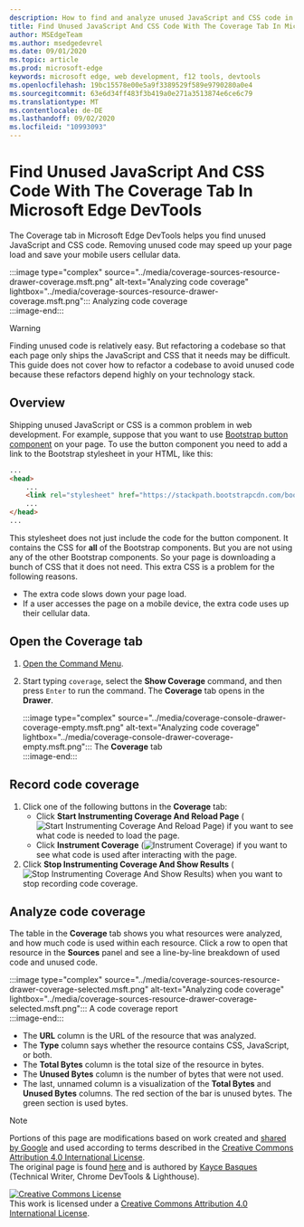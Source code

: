 ```yaml
---
description: How to find and analyze unused JavaScript and CSS code in Microsoft Edge DevTools.
title: Find Unused JavaScript And CSS Code With The Coverage Tab In Microsoft Edge DevTools
author: MSEdgeTeam
ms.author: msedgedevrel
ms.date: 09/01/2020
ms.topic: article
ms.prod: microsoft-edge
keywords: microsoft edge, web development, f12 tools, devtools
ms.openlocfilehash: 19bc15578e00e5a9f3389529f589e9790280a0e4
ms.sourcegitcommit: 63e6d34ff483f3b419a0e271a3513874e6ce6c79
ms.translationtype: MT
ms.contentlocale: de-DE
ms.lasthandoff: 09/02/2020
ms.locfileid: "10993093"
---
```

<!-- Copyright Kayce Basques 

   Licensed under the Apache License, Version 2.0 (the "License");
   you may not use this file except in compliance with the License.
   You may obtain a copy of the License at

       https://www.apache.org/licenses/LICENSE-2.0

   Unless required by applicable law or agreed to in writing, software
   distributed under the License is distributed on an "AS IS" BASIS,
   WITHOUT WARRANTIES OR CONDITIONS OF ANY KIND, either express or implied.
   See the License for the specific language governing permissions and
   limitations under the License.  -->





# Find Unused JavaScript And CSS Code With The Coverage Tab In Microsoft Edge DevTools   



The Coverage tab in Microsoft Edge DevTools helps you find unused JavaScript and CSS code.  Removing unused code may speed up your page load and save your mobile users cellular data.  

:::image type="complex" source="../media/coverage-sources-resource-drawer-coverage.msft.png" alt-text="Analyzing code coverage" lightbox="../media/coverage-sources-resource-drawer-coverage.msft.png":::
   Analyzing code coverage  
:::image-end:::  

> [!WARNING]
> Finding unused code is relatively easy.  But refactoring a codebase so that each page only ships the JavaScript and CSS that it needs may be difficult.  This guide does not cover how to refactor a codebase to avoid unused code because these refactors depend highly on your technology stack.  

## Overview   

Shipping unused JavaScript or CSS is a common problem in web development.  For example, suppose that you want to use [Bootstrap button component][BootstrapButtons] on your page.  To use the button component you need to add a link to the Bootstrap stylesheet in your HTML, like this:  

```html
...
<head>
    ...
    <link rel="stylesheet" href="https://stackpath.bootstrapcdn.com/bootstrap/4.3.1/css/bootstrap.min.css" integrity="sha384-ggOyR0iXCbMQv3Xipma34MD+dH/1fQ784/j6cY/iJTQUOhcWr7x9JvoRxT2MZw1T" crossorigin="anonymous">
    ...
</head>
...
```  

This stylesheet does not just include the code for the button component.  It contains the CSS for **all** of the Bootstrap components.  But you are not using any of the other Bootstrap components.  So your page is downloading a bunch of CSS that it does not need.  This extra CSS is a problem for the following reasons.  

*   The extra code slows down your page load.  <!--See [Render-Blocking CSS][render].  -->  
*   If a user accesses the page on a mobile device, the extra code uses up their cellular data.  
    
<!--[render]: /web/fundamentals/performance/critical-rendering-path/render-blocking-css  -->  

## Open the Coverage tab   

1.  [Open the Command Menu][DevToolsCommandMenu].  
1.  Start typing `coverage`, select the **Show Coverage** command, and then press `Enter` to run the command.  The **Coverage** tab opens in the **Drawer**.  

    :::image type="complex" source="../media/coverage-console-drawer-coverage-empty.msft.png" alt-text="Analyzing code coverage" lightbox="../media/coverage-console-drawer-coverage-empty.msft.png":::
       The **Coverage** tab  
    :::image-end:::  
    
## Record code coverage   

1.  Click one of the following buttons in the **Coverage** tab:  
    *   Click **Start Instrumenting Coverage And Reload Page** \(![Start Instrumenting Coverage And Reload Page][ImageReloadIcon]\) if you want to see what code is needed to load the page.  
    *   Click **Instrument Coverage** \(![Instrument Coverage][ImageRecordIcon]\) if you want to see what code is used after interacting with the page.  
1.  Click **Stop Instrumenting Coverage And Show Results** \(![Stop Instrumenting Coverage And Show Results][ImageStopIcon]\) when you want to stop recording code coverage.  
    
## Analyze code coverage   

The table in the **Coverage** tab shows you what resources were analyzed, and how much code is used within each resource.  Click a row to open that resource in the **Sources** panel and see a line-by-line breakdown of used code and unused code.  

:::image type="complex" source="../media/coverage-sources-resource-drawer-coverage-selected.msft.png" alt-text="Analyzing code coverage" lightbox="../media/coverage-sources-resource-drawer-coverage-selected.msft.png":::
   A code coverage report  
:::image-end:::  

*   The **URL** column is the URL of the resource that was analyzed.  
*   The **Type** column says whether the resource contains CSS, JavaScript, or both.  
*   The **Total Bytes** column is the total size of the resource in bytes.  
*   The **Unused Bytes** column is the number of bytes that were not used.  
*   The last, unnamed column is a visualization of the **Total Bytes** and **Unused Bytes** columns.  The red section of the bar is unused bytes.  The green section is used bytes.  
    
<!--  
 


-->  

<!-- image links -->  

[ImageReloadIcon]: ../media/reload-icon.msft.png  
[ImageRecordIcon]: ../media/record-icon.msft.png  
[ImageStopIcon]: ../media/stop-icon.msft.png  

<!-- links -->  

[DevToolsCommandMenu]: ../command-menu/index.md "Run commands with the Microsoft Edge DevTools Command menu | Microsoft Docs"  

[BootstrapButtons]: https://getbootstrap.com/docs/4.3/components/buttons "Buttons - Bootstrap"  

> [!NOTE]
> Portions of this page are modifications based on work created and [shared by Google][GoogleSitePolicies] and used according to terms described in the [Creative Commons Attribution 4.0 International License][CCA4IL].  
> The original page is found [here](https://developers.google.com/web/tools/chrome-devtools/coverage/index) and is authored by [Kayce Basques][KayceBasques] \(Technical Writer, Chrome DevTools \& Lighthouse\).  

[![Creative Commons License][CCby4Image]][CCA4IL]  
This work is licensed under a [Creative Commons Attribution 4.0 International License][CCA4IL].  

[CCA4IL]: https://creativecommons.org/licenses/by/4.0  
[CCby4Image]: https://i.creativecommons.org/l/by/4.0/88x31.png  
[GoogleSitePolicies]: https://developers.google.com/terms/site-policies  
[KayceBasques]: https://developers.google.com/web/resources/contributors/kaycebasques  
